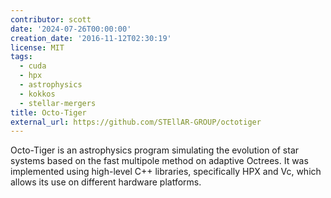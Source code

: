 ```yaml
---
contributor: scott
date: '2024-07-26T00:00:00'
creation_date: '2016-11-12T02:30:19'
license: MIT
tags:
  - cuda
  - hpx
  - astrophysics
  - kokkos
  - stellar-mergers
title: Octo-Tiger
external_url: https://github.com/STEllAR-GROUP/octotiger
---
```


Octo-Tiger is an astrophysics program simulating the evolution of star systems based on the fast multipole method on
adaptive Octrees. It was implemented using high-level C++ libraries, specifically HPX and Vc, which allows its use on
different hardware platforms.
